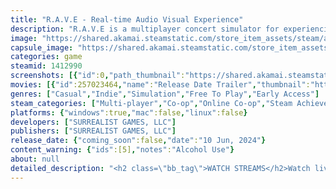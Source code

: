 ```yaml
---
title: "R.A.V.E - Real-time Audio Visual Experience"
description: "R.A.V.E is a multiplayer concert simulator for experiencing livestreamed events. Create the stage, set the lighting, and start the show! Your audience awaits."
image: "https://shared.akamai.steamstatic.com/store_item_assets/steam/apps/1412990/header.jpg?t=1729276443"
capsule_image: "https://shared.akamai.steamstatic.com/store_item_assets/steam/apps/1412990/capsule_231x87.jpg?t=1729276443"
categories: game
steamid: 1412990
screenshots: [{"id":0,"path_thumbnail":"https://shared.akamai.steamstatic.com/store_item_assets/steam/apps/1412990/ss_a8452a36b318d553cebf030b0cf85cd6c368c440.600x338.jpg?t=1729276443","path_full":"https://shared.akamai.steamstatic.com/store_item_assets/steam/apps/1412990/ss_a8452a36b318d553cebf030b0cf85cd6c368c440.1920x1080.jpg?t=1729276443"},{"id":1,"path_thumbnail":"https://shared.akamai.steamstatic.com/store_item_assets/steam/apps/1412990/ss_1e6723bac030a5768a17eb3aedf65711d4ed2942.600x338.jpg?t=1729276443","path_full":"https://shared.akamai.steamstatic.com/store_item_assets/steam/apps/1412990/ss_1e6723bac030a5768a17eb3aedf65711d4ed2942.1920x1080.jpg?t=1729276443"},{"id":2,"path_thumbnail":"https://shared.akamai.steamstatic.com/store_item_assets/steam/apps/1412990/ss_86e93863c9db7721f3552548fb4cf2b2373ade5e.600x338.jpg?t=1729276443","path_full":"https://shared.akamai.steamstatic.com/store_item_assets/steam/apps/1412990/ss_86e93863c9db7721f3552548fb4cf2b2373ade5e.1920x1080.jpg?t=1729276443"},{"id":3,"path_thumbnail":"https://shared.akamai.steamstatic.com/store_item_assets/steam/apps/1412990/ss_85af22f7bb0c94e6f5b94b968b93e9fc8991a13f.600x338.jpg?t=1729276443","path_full":"https://shared.akamai.steamstatic.com/store_item_assets/steam/apps/1412990/ss_85af22f7bb0c94e6f5b94b968b93e9fc8991a13f.1920x1080.jpg?t=1729276443"},{"id":4,"path_thumbnail":"https://shared.akamai.steamstatic.com/store_item_assets/steam/apps/1412990/ss_0cfbdccdea85752973bb8d940020e75f92422b55.600x338.jpg?t=1729276443","path_full":"https://shared.akamai.steamstatic.com/store_item_assets/steam/apps/1412990/ss_0cfbdccdea85752973bb8d940020e75f92422b55.1920x1080.jpg?t=1729276443"},{"id":5,"path_thumbnail":"https://shared.akamai.steamstatic.com/store_item_assets/steam/apps/1412990/ss_54ead1bd7a47a2f4bfdfd64f09d2e8a7ce26dbed.600x338.jpg?t=1729276443","path_full":"https://shared.akamai.steamstatic.com/store_item_assets/steam/apps/1412990/ss_54ead1bd7a47a2f4bfdfd64f09d2e8a7ce26dbed.1920x1080.jpg?t=1729276443"},{"id":6,"path_thumbnail":"https://shared.akamai.steamstatic.com/store_item_assets/steam/apps/1412990/ss_e4ca7006b97dce300fdbe1127af83e7d5ad0e695.600x338.jpg?t=1729276443","path_full":"https://shared.akamai.steamstatic.com/store_item_assets/steam/apps/1412990/ss_e4ca7006b97dce300fdbe1127af83e7d5ad0e695.1920x1080.jpg?t=1729276443"},{"id":7,"path_thumbnail":"https://shared.akamai.steamstatic.com/store_item_assets/steam/apps/1412990/ss_eccbee02fe6693de1d611e2614a389ed362b470f.600x338.jpg?t=1729276443","path_full":"https://shared.akamai.steamstatic.com/store_item_assets/steam/apps/1412990/ss_eccbee02fe6693de1d611e2614a389ed362b470f.1920x1080.jpg?t=1729276443"},{"id":8,"path_thumbnail":"https://shared.akamai.steamstatic.com/store_item_assets/steam/apps/1412990/ss_10e15a550558fb948fae59d605ef81bce1d7d880.600x338.jpg?t=1729276443","path_full":"https://shared.akamai.steamstatic.com/store_item_assets/steam/apps/1412990/ss_10e15a550558fb948fae59d605ef81bce1d7d880.1920x1080.jpg?t=1729276443"}]
movies: [{"id":257023464,"name":"Release Date Trailer","thumbnail":"https://shared.akamai.steamstatic.com/store_item_assets/steam/apps/257023464/movie.293x165.jpg?t=1715794759","webm":{"480":"http://video.akamai.steamstatic.com/store_trailers/257023464/movie480_vp9.webm?t=1715794759","max":"http://video.akamai.steamstatic.com/store_trailers/257023464/movie_max_vp9.webm?t=1715794759"},"mp4":{"480":"http://video.akamai.steamstatic.com/store_trailers/257023464/movie480.mp4?t=1715794759","max":"http://video.akamai.steamstatic.com/store_trailers/257023464/movie_max.mp4?t=1715794759"},"highlight":true}]
genres: ["Casual","Indie","Simulation","Free To Play","Early Access"]
steam_categories: ["Multi-player","Co-op","Online Co-op","Steam Achievements","Tracked Controller Support","VR Supported","Steam Cloud","Stats","Includes level editor","Remote Play Together"]
platforms: {"windows":true,"mac":false,"linux":false}
developers: ["SURREALIST GAMES, LLC"]
publishers: ["SURREALIST GAMES, LLC"]
release_date: {"coming_soon":false,"date":"10 Jun, 2024"}
content_warning: {"ids":[5],"notes":"Alcohol Use"}
about: null
detailed_description: "<h2 class=\"bb_tag\">WATCH STREAMS</h2>Watch livestreams with other people in many virtual venues and environments on Desktop PC or VR.<h2 class=\"bb_tag\">CREATE VENUES</h2>Create custom venues with our in-game Venue Builder using our library of models or uploading your own. <br>(VR is not currently supported in the Venue Builder).<h2 class=\"bb_tag\">CONTROL THE SHOW</h2>Control the lighting and visuals using your keyboard, in VR, TouchOSC, or other supported MIDI devices to simulate a realistic VJ (Video Jockey) setup.<h2 class=\"bb_tag\">COMMUNICATE</h2>Communicate and interact with people using proximity voice chat, text chat, emojis, and some killer dance moves. <br>(Text Chat and Emojis are not currently supported in VR).<h2 class=\"bb_tag\">VR FLOW TOYS</h2>Jump in VR to spin different flow props such as Poi, Contact Staffs, and LED Swords. Choose and combine different ones to flow with. Practice your IRL skills in a safe virtual environment or try out something new."
---
```


